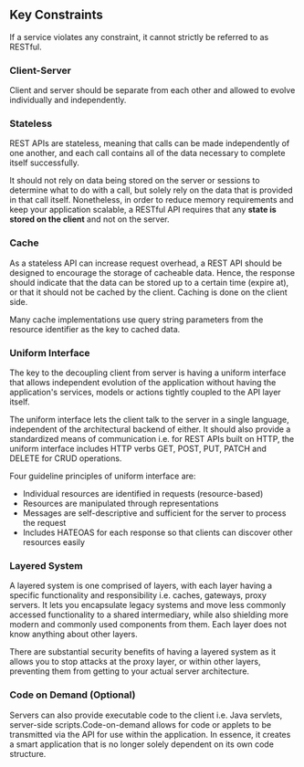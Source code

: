 ## Key Constraints

If a service violates any constraint, it cannot strictly be referred to as RESTful.

### Client-Server

Client and server should be separate from each other and allowed to evolve individually and independently.

### Stateless

REST APIs are stateless, meaning that calls can be made independently of one another, and each call contains all of the data necessary to complete itself successfully.

It should not rely on data being stored on the server or sessions to determine what to do with a call, but solely rely on the data that is provided in that call itself. Nonetheless, in order to reduce memory requirements and keep your application scalable, a RESTful API requires that any **state is stored on the client** and not on the server.

### Cache

As a stateless API can increase request overhead, a REST API should be designed to encourage the storage of cacheable data. Hence, the response should indicate that the data can be stored up to a certain time (expire at), or that it should not be cached by the client. Caching is done on the client side.

Many cache implementations use query string parameters from the resource identifier as the key to cached data.

### Uniform Interface

The key to the decoupling client from server is having a uniform interface that allows independent evolution of the application without having the application's services, models or actions tightly coupled to the API layer itself.

The uniform interface lets the client talk to the server in a single language, independent of the architectural backend of either. It should also provide a standardized means of communication i.e. for REST APIs built on HTTP, the uniform interface includes HTTP verbs GET, POST, PUT, PATCH and DELETE for CRUD operations.

Four guideline principles of uniform interface are:

- Individual resources are identified in requests (resource-based)
- Resources are manipulated through representations
- Messages are self-descriptive and sufficient for the server to process the request
- Includes HATEOAS for each response so that clients can discover other resources easily

### Layered System

A layered system is one comprised of layers, with each layer having a specific functionality and responsibility i.e. caches, gateways, proxy servers. It lets you encapsulate legacy systems and move less commonly accessed functionality to a shared intermediary, while also shielding more modern and commonly used components from them. Each layer does not know anything about other layers.

There are substantial security benefits of having a layered system as it allows you to stop attacks at the proxy layer, or within other layers, preventing them from getting to your actual server architecture.

### Code on Demand (Optional)

Servers can also provide executable code to the client i.e. Java servlets, server-side scripts.Code-on-demand allows for code or applets to be transmitted via the API for use within the application. In essence, it creates a smart application that is no longer solely dependent on its own code structure.
